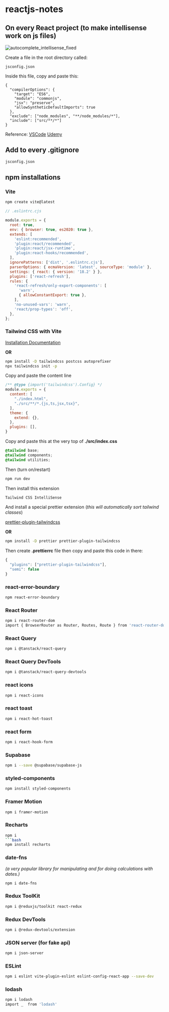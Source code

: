 # reactjs-notes

## On every React project (to make intellisense work on js files)
![autocomplete_intellisense_fixed](https://github.com/user-attachments/assets/422b71b3-b7c7-410e-a816-f5887f2f2d90)

Create a file in the root directory called:
```
jsconfig.json
```
Inside this file, copy and paste this:
```
{
  "compilerOptions": {
    "target": "ES6",
    "module": "commonjs",
    "jsx": "preserve",
    "allowSyntheticDefaultImports": true
  },
  "exclude": ["node_modules", "**/node_modules/*"],
  "include": ["src/**/*"]
}
```
Reference: 
[VSCode](https://code.visualstudio.com/docs/languages/jsconfig#_why-do-i-need-a-jsconfigjson-file)
[Udemy](https://www.udemy.com/course/the-ultimate-react-course/learn/lecture/38038174#questions/21582188)

## Add to every .gitignore
```bash
jsconfig.json
```

## npm installations

### Vite
```bash
npm create vite@latest
```
```javascript
// .eslintrc.cjs

module.exports = {
  root: true,
  env: { browser: true, es2020: true },
  extends: [
    'eslint:recommended',
    'plugin:react/recommended',
    'plugin:react/jsx-runtime',
    'plugin:react-hooks/recommended',
  ],
  ignorePatterns: ['dist', '.eslintrc.cjs'],
  parserOptions: { ecmaVersion: 'latest', sourceType: 'module' },
  settings: { react: { version: '18.2' } },
  plugins: ['react-refresh'],
  rules: {
    'react-refresh/only-export-components': [
      'warn',
      { allowConstantExport: true },
    ],
    'no-unused-vars': 'warn',
    'react/prop-types': 'off',
  },
};
```

### Tailwind CSS with Vite
[Installation Documentation](https://tailwindcss.com/docs/guides/vite#react)

**OR**
```bash
npm install -D tailwindcss postcss autoprefixer
npx tailwindcss init -p
```

Copy and paste the content line
```javascript
/** @type {import('tailwindcss').Config} */
module.exports = {
  content: [
    "./index.html",
    "./src/**/*.{js,ts,jsx,tsx}",
  ],
  theme: {
    extend: {},
  },
  plugins: [],
}
```
Copy and paste this at the very top of **./src/index.css**
```css
@tailwind base;
@tailwind components;
@tailwind utilities;
```

Then (turn on/restart)
```bash
npm run dev
```

Then install this extension
```bash
Tailwind CSS IntelliSense
```

And install a special prettier extension (*this will automatically sort tailwind classes*)

[prettier-plugin-tailwindcss](https://github.com/tailwindlabs/prettier-plugin-tailwindcss)

**OR**
```bash
npm install -D prettier prettier-plugin-tailwindcss
```

Then create **.prettierrc** file then copy and paste this code in there:
```javascript
{
  "plugins": ["prettier-plugin-tailwindcss"],
  "semi": false
}
```

### react-error-boundary
```bash
npm react-error-boundary
```

### React Router
```bash
npm i react-router-dom
import { BrowserRouter as Router, Routes, Route } from 'react-router-dom'
```

### React Query
```bash
npm i @tanstack/react-query
```

### React Query DevTools
```bash
npm i @tanstack/react-query-devtools
```

### react icons
```bash
npm i react-icons
```

### react toast
```bash
npm i react-hot-toast
```

### react form
```bash
npm i react-hook-form
```

### Supabase
```bash
npm i --save @supabase/supabase-js
```

### styled-components
```bash
npm install styled-components
```

### Framer Motion
```bash
npm i framer-motion
```

### Recharts
```bash
npm i
```bash
npm install recharts
```

### date-fns 
*(a very popular library for manipulating and for doing calculations with dates.)*
```bash
npm i date-fns
```

### Redux ToolKit
```bash
npm i @reduxjs/toolkit react-redux
```

### Redux DevTools
```bash
npm i @redux-devtools/extension
```

### JSON server (for fake api)
```bash
npm i json-server
```

### ESLint
```bash
npm i eslint vite-plugin-eslint eslint-config-react-app --save-dev
```

### lodash
```bash
npm i lodash
import _  from 'lodash'
```
